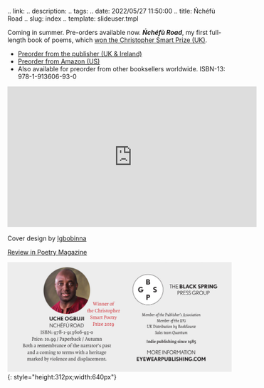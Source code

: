 .. link: 
.. description: 
.. tags: 
.. date: 2022/05/27 11:50:00
.. title: Ńchéfù Road
.. slug: index
.. template: slideuser.tmpl

Coming in summer. Pre-orders available now. _**Ńchéfù Road**_, my first full-length book of poems, which [won the Christopher Smart Prize (UK)](https://store.eyewearpublishing.com/blogs/news/mel-pryors-judging-report-for-the-smart-prize).

* [Preorder from the publisher (UK & Ireland)](https://blackspringpressgroup.com/products/nchefu-road)
* [Preorder from Amazon (US)](https://www.amazon.com/Nchefu-Road-Uche-Ogbuji/dp/1913606937/)
* Also available for preorder from other booksellers worldwide. ISBN-13: 978-1-913606-93-0

<iframe width="560" height="315" src="https://www.youtube.com/embed/2uy1R0EjhMk" title="YouTube video player" frameborder="0" allow="accelerometer; autoplay; clipboard-write; encrypted-media; gyroscope; picture-in-picture" allowfullscreen></iframe>

Cover design by [Igbobinna](https://www.instagram.com/igbobinna_nsb/)

[Review in Poetry Magazine](https://www.poetryfoundation.org/harriet-books/reviews/158233/nchefu-road)

![Black Spring bookseller advert clip](/img/BlackSpringBooksellerAdvert-justuogbuji.png){: style="height:312px;width:640px"}
